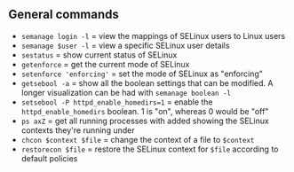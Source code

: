 ## General commands

* `semanage login -l` = view the mappings of SELinux users to Linux users
* `semanage $user -l` = view a specific SELinux user details
* `sestatus` = show current status of SELinux
* `getenforce` = get the current mode of SELinux
* `setenforce 'enforcing'` = set the mode of SELinux as "enforcing"
* `getsebool -a` = show all the boolean settings that can be modified. A longer visualization can be had with `semanage boolean -l`
* `setsebool -P httpd_enable_homedirs=1` = enable the `httpd_enable_homedirs` boolean. 1 is "on", whereas 0 would be "off"
* `ps axZ` = get all running processes with added showing the SELinux contexts they're running under
* `chcon $context $file` = change the context of a file to `$context`
* `restorecon $file` = restore the SELinux context for `$file` according to default policies
